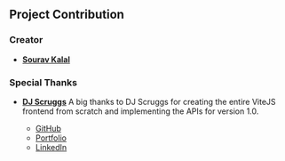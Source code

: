 ## Project Contribution

### Creator

- **[Sourav Kalal](https://github.com/Anof-cyber)**

### Special Thanks

- **[DJ Scruggs](https://github.com/djscruggs)** A big thanks to DJ Scruggs for creating the entire ViteJS frontend from scratch and implementing the APIs for version 1.0.

    - [GitHub](https://github.com/djscruggs)
    - [Portfolio](https://djscruggs.com)
    - [LinkedIn](https://www.linkedin.com/in/djscruggs/)

